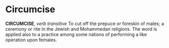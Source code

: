 # Circumcise

**CIRCUMCISE**, _verb transitive_ To cut off the prepuce or foreskin of males; a ceremony or rite in the Jewish and Mohammedan religions. The word is applied also to a practice among some nations of performing a like operation upon females.